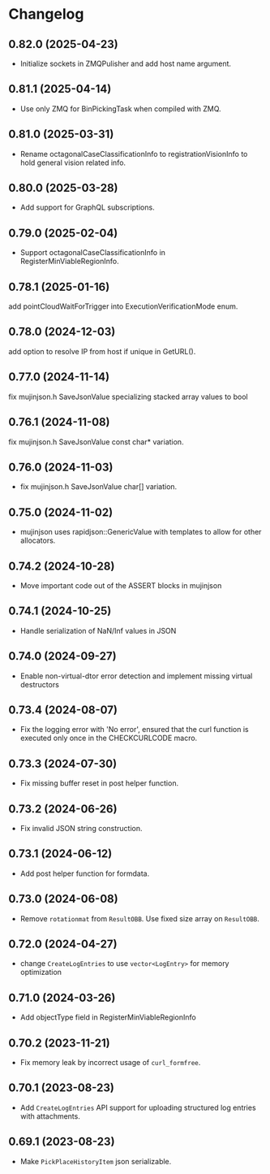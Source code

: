 # Changelog

## 0.82.0 (2025-04-23)

- Initialize sockets in ZMQPulisher and add host name argument.

## 0.81.1 (2025-04-14)

- Use only ZMQ for BinPickingTask when compiled with ZMQ.

## 0.81.0 (2025-03-31)

- Rename octagonalCaseClassificationInfo to registrationVisionInfo to hold general vision related info.

## 0.80.0 (2025-03-28)

- Add support for GraphQL subscriptions.

## 0.79.0 (2025-02-04)

- Support octagonalCaseClassificationInfo in RegisterMinViableRegionInfo.

## 0.78.1 (2025-01-16)

add pointCloudWaitForTrigger into ExecutionVerificationMode enum.

## 0.78.0 (2024-12-03)

add option to resolve IP from host if unique in GetURL().

## 0.77.0 (2024-11-14)

fix mujinjson.h SaveJsonValue specializing stacked array values to bool

## 0.76.1 (2024-11-08)

fix mujinjson.h SaveJsonValue const char* variation.

## 0.76.0 (2024-11-03)

- fix mujinjson.h SaveJsonValue char[] variation.

## 0.75.0 (2024-11-02)

- mujinjson uses rapidjson::GenericValue with templates to allow for other allocators.

## 0.74.2 (2024-10-28)

- Move important code out of the ASSERT blocks in mujinjson

## 0.74.1 (2024-10-25)

- Handle serialization of NaN/Inf values in JSON

## 0.74.0 (2024-09-27)

- Enable non-virtual-dtor error detection and implement missing virtual destructors

## 0.73.4 (2024-08-07)

- Fix the logging error with 'No error', ensured that the curl function is executed only once in the CHECKCURLCODE macro.

## 0.73.3 (2024-07-30)

- Fix missing buffer reset in post helper function.

## 0.73.2 (2024-06-26)

- Fix invalid JSON string construction.

## 0.73.1 (2024-06-12)

- Add post helper function for formdata.

## 0.73.0 (2024-06-08)

- Remove `rotationmat` from `ResultOBB`. Use fixed size array on `ResultOBB`.

## 0.72.0 (2024-04-27)

- change `CreateLogEntries` to use `vector<LogEntry>` for memory optimization

## 0.71.0 (2024-03-26)

- Add objectType field in RegisterMinViableRegionInfo

## 0.70.2 (2023-11-21)

- Fix memory leak by incorrect usage of `curl_formfree`.

## 0.70.1 (2023-08-23)

- Add `CreateLogEntries` API support for uploading structured log entries with attachments.

## 0.69.1 (2023-08-23)

- Make `PickPlaceHistoryItem` json serializable.
